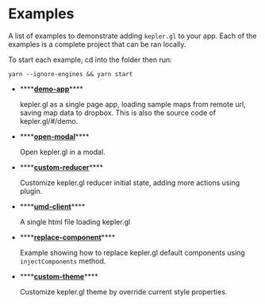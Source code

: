 # Examples

A list of examples to demonstrate adding `kepler.gl` to your app. Each of the examples is a complete project that can be ran locally.

To start each example, cd into the folder then run:

```text
yarn --ignore-engines && yarn start
```

* \*\*\*\*[**demo-app**](demo-app.md)\*\*\*\*

  kepler.gl as a single page app, loading sample maps from remote url, saving map data to dropbox. This is also the source code of kepler.gl/\#/demo.

* \*\*\*\*[**open-modal**](open-modal.md)\*\*\*\*

  Open kepler.gl in a modal.

* \*\*\*\*[**custom-reducer**](custom-reducer.md)\*\*\*\*

  Customize kepler.gl reducer initial state, adding more actions using plugin.

* \*\*\*\*[**umd-client**](umd-client.md)\*\*\*\*

  A single html file loading kepler.gl

* \*\*\*\*[**replace-component**](replace-component.md)\*\*\*\*

  Example showing how to replace kepler.gl default components using `injectComponents` method.

* \*\*\*\*[**custom-theme**](custom-theme.md)\*\*\*\*

  Customize kepler.gl theme by override current style properties.

